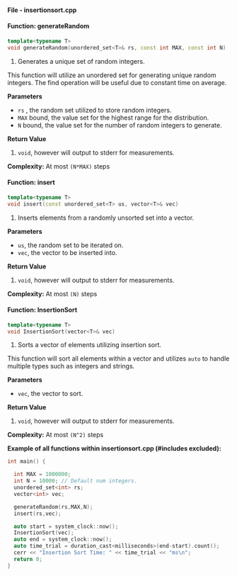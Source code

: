 #### File - insertionsort.cpp

#### Function: generateRandom

```cpp
template<typename T>
void generateRandom(unordered_set<T>& rs, const int MAX, const int N)
```

1) Generates a unique set of random integers.

This function will utilize an unordered set for generating
unique random integers. The find operation will be useful due to
constant time on average.

**Parameters**
- `rs` , the random set utilized to store random integers.
- `MAX` bound, the value set for the highest range for the distribution.
- `N` bound, the value set for the number of random integers to generate.

**Return Value**

1) `void`, however will output to stderr for measurements.

**Complexity:** At most `(N*MAX)` steps

#### Function: insert
```cpp
template<typename T>
void insert(const unordered_set<T> us, vector<T>& vec)
```
1) Inserts elements from a randomly unsorted set into a vector.


**Parameters**
- `us`, the random set to be iterated on.
- `vec`, the vector to be inserted into.

**Return Value**

1) `void`, however will output to stderr for measurements.

**Complexity:** At most `(N)` steps

#### Function: InsertionSort
```cpp
template<typename T>
void InsertionSort(vector<T>& vec)
```
1) Sorts a vector of elements utilizing insertion sort.

This function will sort all elements within a vector and utilizes `auto` to handle multiple types such as integers and strings.

**Parameters**
- `vec`, the vector to sort.

**Return Value**

1) `void`, however will output to stderr for measurements.

**Complexity:** At most `(N^2)` steps

**Example of all functions within insertionsort.cpp (#includes excluded):**
```cpp
int main() {

  int MAX = 1000000;
  int N = 10000; // Default num integers.
  unordered_set<int> rs;
  vector<int> vec;

  generateRandom(rs,MAX,N);
  insert(rs,vec);

  auto start = system_clock::now();
  InsertionSort(vec);
  auto end = system_clock::now();
  auto time_trial = duration_cast<milliseconds>(end-start).count();
  cerr << "Insertion Sort Time: " << time_trial << "ms\n";
  return 0;
}

```
